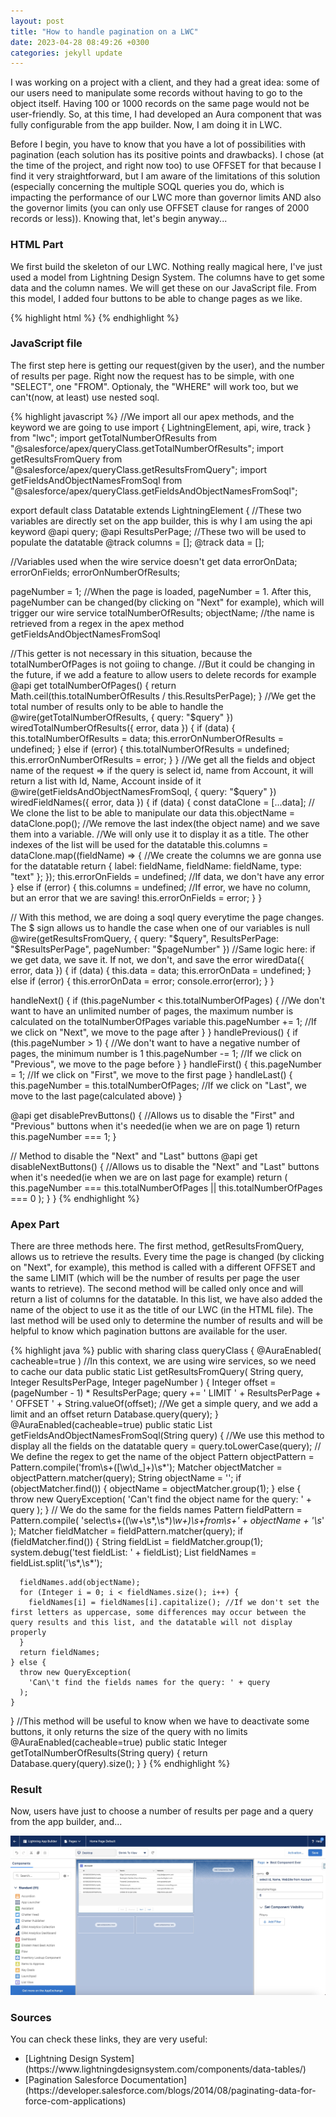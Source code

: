 ```yaml
---
layout: post
title: "How to handle pagination on a LWC"
date: 2023-04-28 08:49:26 +0300
categories: jekyll update
---
```


I was working on a project with a client, and they had a great idea: some of our users need to manipulate some records without having to go to the object itself. Having 100 or 1000 records on the same page would not be user-friendly. So, at this time, I had developed an Aura component that was fully configurable from the app builder. Now, I am doing it in LWC.

Before I begin, you have to know that you have a lot of possibilities with pagination (each solution has its positive points and drawbacks). I chose (at the time of the project, and right now too) to use OFFSET for that because I find it very straightforward, but I am aware of the limitations of this solution (especially concerning the multiple SOQL queries you do, which is impacting the performance of our LWC more than governor limits AND also the governor limits (you can only use OFFSET clause for ranges of 2000 records or less)). Knowing that, let's begin anyway...

<h3>HTML Part</h3>
We first build the skeleton of our LWC. Nothing really magical here, I've just used a model from Lightning Design System. The columns have to get some data and the column names. We will get these on our JavaScript file. From this model, I added four buttons to be able to change pages as we like.

{% highlight html %}
<template>
  <article class="slds-card">
    <div class="slds-card__header slds-grid">
      <header class="slds-media slds-media_center slds-has-flexi-truncate">
        <div class="slds-media__figure">
          <span
            class="slds-icon_container slds-icon-standard-account"
            title="account"
          >
            <svg class="slds-icon slds-icon_small" aria-hidden="true">
              <use
                xlink:href="/assets/icons/standard-sprite/svg/symbols.svg#account"
              ></use>
            </svg>
            <span class="slds-assistive-text">{objectName}</span>
          </span>
        </div>
        <div class="slds-media__body">
          <h2 class="slds-card__header-title">
            <a
              href="#"
              class="slds-card__header-link slds-truncate"
              title={objectName}
            >
              <span>{objectName}</span>
            </a>
          </h2>
        </div>
      </header>
    </div>
    <div class="slds-card__body">
      <div style="height: 300px">
        <lightning-datatable key-field="id" data={data} columns={columns}>
        </lightning-datatable>
      </div>
      <div
        class="slds-grid slds-align_absolute-center"
        style="margin-top: 1rem"
      >
        <button
          class="slds-button slds-button_neutral"
          onclick={handleFirst}
          disabled={disablePrevButtons}
        >
          First
        </button>
        <button
          class="slds-button slds-button_neutral"
          onclick={handlePrevious}
          disabled={disablePrevButtons}
        >
          Previous
        </button>
        <button
          class="slds-button slds-button_neutral"
          onclick={handleNext}
          disabled={disableNextButtons}
        >
          Next
        </button>
        <button
          class="slds-button slds-button_neutral"
          onclick={handleLast}
          disabled={disableNextButtons}
        >
          Last
        </button>
      </div>
    </div>
  </article>
</template>
{% endhighlight %}


<h3>JavaScript file</h3>
The first step here is getting our request(given by the user), and the number of results per page. Right now the request has to be simple, with one "SELECT", one "FROM". Optionaly, the "WHERE" will work too, but we can't(now, at least) use nested soql.

{% highlight javascript %}
//We import all our apex methods, and the keyword we are going to use
import { LightningElement, api, wire, track } from "lwc";
import getTotalNumberOfResults from "@salesforce/apex/queryClass.getTotalNumberOfResults";
import getResultsFromQuery from "@salesforce/apex/queryClass.getResultsFromQuery";
import getFieldsAndObjectNamesFromSoql from "@salesforce/apex/queryClass.getFieldsAndObjectNamesFromSoql";

export default class Datatable extends LightningElement {
  //These two variables are directly set on the app builder, this is why I am using the api keyword
  @api query;
  @api ResultsPerPage;
  //These two will be used to populate the datatable
  @track columns = [];
  @track data = [];

  //Variables used when the wire service doesn't get data
  errorOnData;
  errorOnFields;
  errorOnNumberOfResults;

  pageNumber = 1; //When the page is loaded, pageNumber = 1. After this, pageNumber can be changed(by clicking on "Next" for example), which will trigger our wire service
  totalNumberOfResults;
  objectName; //the name is retrieved from a regex in the apex method getFieldsAndObjectNamesFromSoql

  //This getter is not necessary in this situation, because the totalNumberOfPages is not goiing to change.
  //But it could be changing in the future, if we add a feature to allow users to delete records for example
  @api
  get totalNumberOfPages() {
    return Math.ceil(this.totalNumberOfResults / this.ResultsPerPage);
  }
  //We get the total number of results only to be able to handle the
  @wire(getTotalNumberOfResults, { query: "$query" })
  wiredTotalNumberOfResults({ error, data }) {
    if (data) {
      this.totalNumberOfResults = data;
      this.errorOnNumberOfResults = undefined;
    } else if (error) {
      this.totalNumberOfResults = undefined;
      this.errorOnNumberOfResults = error;
    }
  }
  //We get all the fields and object name of the request => if the query is select id, name from Account, it will return a list with Id, Name, Account inside of it
  @wire(getFieldsAndObjectNamesFromSoql, {
    query: "$query"
  })
  wiredFieldNames({ error, data }) {
    if (data) {
      const dataClone = [...data]; // We clone the list to be able to manipulate our data
      this.objectName = dataClone.pop(); //We remove the last index(the object name) and we save them into a variable.
      //We will only use it to display it as a title. The other indexes of the list will be used for the datatable
      this.columns = dataClone.map((fieldName) => {
        //We create the columns we are gonna use for the datatable
        return {
          label: fieldName,
          fieldName: fieldName,
          type: "text"
        };
      });
      this.errorOnFields = undefined; //If data, we don't have any error
    } else if (error) {
      this.columns = undefined; //If error, we have no column, but an error that we are saving!
      this.errorOnFields = error;
    }
  }

  // With this method, we are doing a soql query everytime the page changes. The $ sign allows us to handle the case when one of our variables is null
  @wire(getResultsFromQuery, {
    query: "$query",
    ResultsPerPage: "$ResultsPerPage",
    pageNumber: "$pageNumber"
  })
  //Same logic here: if we get data, we save it. If not, we don't, and save the error
  wiredData({ error, data }) {
    if (data) {
      this.data = data;
      this.errorOnData = undefined;
    } else if (error) {
      this.errorOnData = error;
      console.error(error);
    }
  }

  handleNext() {
    if (this.pageNumber < this.totalNumberOfPages) {
      //We don't want to have an unlimited number of pages, the maximum number is calculated on the totalNumberOfPages variable
      this.pageNumber += 1; //If we click on "Next", we move to the page after
    }
  }
  handlePrevious() {
    if (this.pageNumber > 1) {
      //We don't want to have a negative number of pages, the minimum number is 1
      this.pageNumber -= 1; //If we click on "Previous", we move to the page before
    }
  }
  handleFirst() {
    this.pageNumber = 1; //If we click on "First", we move to the first page
  }
  handleLast() {
    this.pageNumber = this.totalNumberOfPages; //If we click on "Last", we move to the last page(calculated above)
  }

  @api
  get disablePrevButtons() {
    //Allows us to disable the "First" and "Previous" buttons when it's needed(ie when we are on page 1)
    return this.pageNumber === 1;
  }

  // Method to disable the "Next" and "Last" buttons
  @api
  get disableNextButtons() {
    //Allows us to disable the "Next" and "Last" buttons when it's needed(ie when we are on last page for example)
    return (
      this.pageNumber === this.totalNumberOfPages ||
      this.totalNumberOfPages === 0
    );
  }
}
{% endhighlight %}

<h3>Apex Part</h3>
There are three methods here. The first method, getResultsFromQuery, allows us to retrieve the results. Every time the page is changed (by clicking on "Next", for example), this method is called with a different OFFSET and the same LIMIT (which will be the number of results per page the user wants to retrieve). The second method will be called only once and will return a list of columns for the datatable. In this list, we have also added the name of the object to use it as the title of our LWC (in the HTML file). The last method will be used only to determine the number of results and will be helpful to know which pagination buttons are available for the user.

{% highlight java %}
public with sharing class queryClass {
  @AuraEnabled(
    cacheable=true
  ) //In this context, we are using wire services, so we need to cache our data
  public static List<SObject> getResultsFromQuery(
    String query,
    Integer ResultsPerPage,
    Integer pageNumber
  ) {
    Integer offset = (pageNumber - 1) * ResultsPerPage;
    query += ' LIMIT ' + ResultsPerPage + ' OFFSET ' + String.valueOf(offset); //We get a simple query, and we add a limit and an offset
    return Database.query(query);
  }
  @AuraEnabled(cacheable=true)
  public static List<String> getFieldsAndObjectNamesFromSoql(String query) {
    //We use this method to display all the fields on the datatable
    query = query.toLowerCase(query);
    // We define the regex to get the name of the object
    Pattern objectPattern = Pattern.compile('from\\s+([\\w\\d_]+)\\s*');
    Matcher objectMatcher = objectPattern.matcher(query);
    String objectName = '';
    if (objectMatcher.find()) {
      objectName = objectMatcher.group(1);
    } else {
      throw new QueryException(
        'Can\'t find the object name for the query: ' + query
      );
    }
    // We do the same for the fields names
    Pattern fieldPattern = Pattern.compile(
      'select\\s+((\\w+\\s*,\\s*)*\\w+)\\s+from\\s+' +
      objectName +
      '\\s*'
    );
    Matcher fieldMatcher = fieldPattern.matcher(query);
    if (fieldMatcher.find()) {
      String fieldList = fieldMatcher.group(1);
      system.debug('test fieldList: ' + fieldList);
      List<String> fieldNames = fieldList.split('\\s*,\\s*');

      fieldNames.add(objectName);
      for (Integer i = 0; i < fieldNames.size(); i++) {
        fieldNames[i] = fieldNames[i].capitalize(); //If we don't set the first letters as uppercase, some differences may occur between the query results and this list, and the datatable will not display properly
      }
      return fieldNames;
    } else {
      throw new QueryException(
        'Can\'t find the fields names for the query: ' + query
      );
    }
  }
  //This method will be useful to know when we have to deactivate some buttons, it only returns the size of the query with no limits
  @AuraEnabled(cacheable=true)
  public static Integer getTotalNumberOfResults(String query) {
    return Database.query(query).size();
  }
}
{% endhighlight %}

<h3>Result</h3>
Now, users have just to choose a number of results per page and a query from the app builder, and...

![Result datatable app builder](/Images/datatable_app_builder.jpg)

<h3>Sources</h3>
You can check these links, they are very useful:
<ul>
<li>[Lightning Design System](https://www.lightningdesignsystem.com/components/data-tables/)</li>
<li>[Pagination Salesforce Documentation](https://developer.salesforce.com/blogs/2014/08/paginating-data-for-force-com-applications)</li>
</ul>




